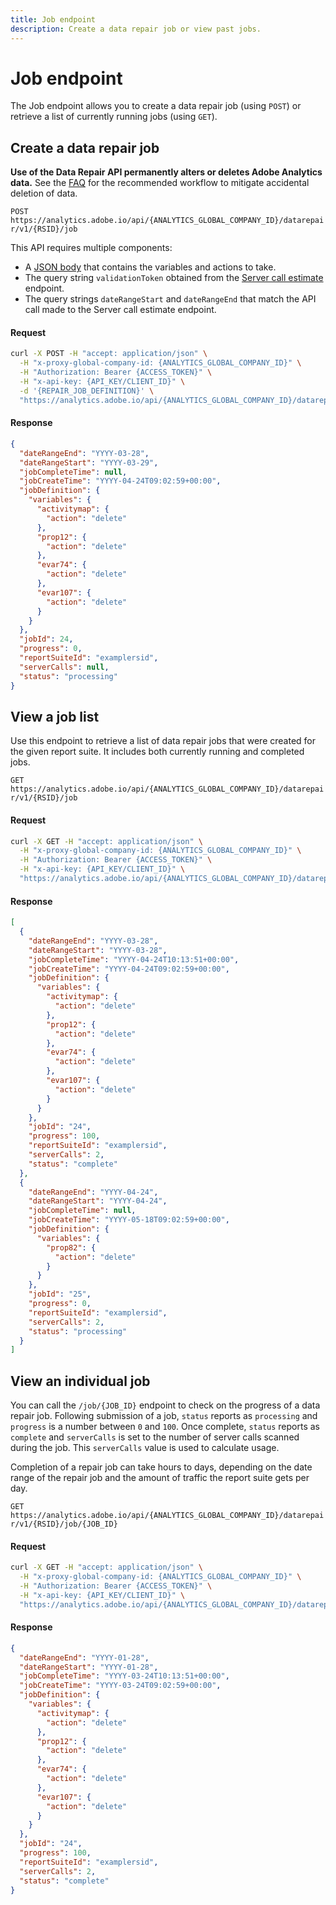```yaml
---
title: Job endpoint
description: Create a data repair job or view past jobs.
---
```


# Job endpoint

The Job endpoint allows you to create a data repair job (using `POST`) or retrieve a list of currently running jobs (using `GET`).

## Create a data repair job

<InlineAlert variant="warning" slots="text"/>

**Use of the Data Repair API permanently alters or deletes Adobe Analytics data.** See the [FAQ](faq.md) for the recommended workflow to mitigate accidental deletion of data.

`POST https://analytics.adobe.io/api/{ANALYTICS_GLOBAL_COMPANY_ID}/datarepair/v1/{RSID}/job`

This API requires multiple components:

* A [JSON body](json-body.md) that contains the variables and actions to take.
* The query string `validationToken` obtained from the [Server call estimate](server-call-estimate.md) endpoint.
* The query strings `dateRangeStart` and `dateRangeEnd` that match the API call made to the Server call estimate endpoint.

<CodeBlock slots="heading, code" repeat="2" languages="CURL,JSON"/>

#### Request

```sh
curl -X POST -H "accept: application/json" \
  -H "x-proxy-global-company-id: {ANALYTICS_GLOBAL_COMPANY_ID}" \
  -H "Authorization: Bearer {ACCESS_TOKEN}" \
  -H "x-api-key: {API_KEY/CLIENT_ID}" \
  -d '{REPAIR_JOB_DEFINITION}' \
  "https://analytics.adobe.io/api/{ANALYTICS_GLOBAL_COMPANY_ID}/datarepair/v1/examplersid/job?validationToken={VALIDATION_TOKEN}&dateRangeStart=YYYY-03-28&dateRangeEnd=YYYY-03-29"
```

#### Response

```json
{
  "dateRangeEnd": "YYYY-03-28",
  "dateRangeStart": "YYYY-03-29",
  "jobCompleteTime": null,
  "jobCreateTime": "YYYY-04-24T09:02:59+00:00",
  "jobDefinition": {
    "variables": {
      "activitymap": {
        "action": "delete"
      },
      "prop12": {
        "action": "delete"
      },
      "evar74": {
        "action": "delete"
      },
      "evar107": {
        "action": "delete"
      }
    }
  },
  "jobId": 24,
  "progress": 0,
  "reportSuiteId": "examplersid",
  "serverCalls": null,
  "status": "processing"
}
```

## View a job list

Use this endpoint to retrieve a list of data repair jobs that were created for the given report suite. It includes both currently running and completed jobs.

`GET https://analytics.adobe.io/api/{ANALYTICS_GLOBAL_COMPANY_ID}/datarepair/v1/{RSID}/job`

<CodeBlock slots="heading, code" repeat="2" languages="CURL,JSON"/>

#### Request

```sh
curl -X GET -H "accept: application/json" \
  -H "x-proxy-global-company-id: {ANALYTICS_GLOBAL_COMPANY_ID}" \
  -H "Authorization: Bearer {ACCESS_TOKEN}" \
  -H "x-api-key: {API_KEY/CLIENT_ID}" \
  "https://analytics.adobe.io/api/{ANALYTICS_GLOBAL_COMPANY_ID}/datarepair/v1/examplersid/job"
```

#### Response

```json
[
  {
    "dateRangeEnd": "YYYY-03-28",
    "dateRangeStart": "YYYY-03-28",
    "jobCompleteTime": "YYYY-04-24T10:13:51+00:00",
    "jobCreateTime": "YYYY-04-24T09:02:59+00:00",
    "jobDefinition": {
      "variables": {
        "activitymap": {
          "action": "delete"
        },
        "prop12": {
          "action": "delete"
        },
        "evar74": {
          "action": "delete"
        },
        "evar107": {
          "action": "delete"
        }
      }
    },
    "jobId": "24",
    "progress": 100,
    "reportSuiteId": "examplersid",
    "serverCalls": 2,
    "status": "complete"
  },
  {
    "dateRangeEnd": "YYYY-04-24",
    "dateRangeStart": "YYYY-04-24",
    "jobCompleteTime": null,
    "jobCreateTime": "YYYY-05-18T09:02:59+00:00",
    "jobDefinition": {
      "variables": {
        "prop82": {
          "action": "delete"
        }
      }
    },
    "jobId": "25",
    "progress": 0,
    "reportSuiteId": "examplersid",
    "serverCalls": 2,
    "status": "processing"
  }
]
```

## View an individual job

You can call the `/job/{JOB_ID}` endpoint to check on the progress of a data repair job. Following submission of a job, `status` reports as `processing` and `progress` is a number between `0` and `100`. Once complete, `status` reports as `complete` and `serverCalls` is set to the number of server calls scanned during the job. This `serverCalls` value is used to calculate usage.

Completion of a repair job can take hours to days, depending on the date range of the repair job and the amount of traffic the report suite gets per day.

`GET https://analytics.adobe.io/api/{ANALYTICS_GLOBAL_COMPANY_ID}/datarepair/v1/{RSID}/job/{JOB_ID}`

<CodeBlock slots="heading, code" repeat="2" languages="CURL,JSON"/>

#### Request

```sh
curl -X GET -H "accept: application/json" \
  -H "x-proxy-global-company-id: {ANALYTICS_GLOBAL_COMPANY_ID}" \
  -H "Authorization: Bearer {ACCESS_TOKEN}" \
  -H "x-api-key: {API_KEY/CLIENT_ID}" \
  "https://analytics.adobe.io/api/{ANALYTICS_GLOBAL_COMPANY_ID}/datarepair/v1/examplersid/job/24"
```

#### Response

```json
{
  "dateRangeEnd": "YYYY-01-28",
  "dateRangeStart": "YYYY-01-28",
  "jobCompleteTime": "YYYY-03-24T10:13:51+00:00",
  "jobCreateTime": "YYYY-03-24T09:02:59+00:00",
  "jobDefinition": {
    "variables": {
      "activitymap": {
        "action": "delete"
      },
      "prop12": {
        "action": "delete"
      },
      "evar74": {
        "action": "delete"
      },
      "evar107": {
        "action": "delete"
      }
    }
  },
  "jobId": "24",
  "progress": 100,
  "reportSuiteId": "examplersid",
  "serverCalls": 2,
  "status": "complete"
}
```
